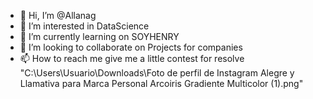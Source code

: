 - 👋 Hi, I’m @Allanag
- 👀 I’m interested in DataScience
- 🌱 I’m currently learning on SOYHENRY
- 💞️ I’m looking to collaborate on Projects for companies
- 📫 How to reach me give me a little contest for resolve
                                                                                                                                                     "C:\Users\Usuario\Downloads\Foto de perfil de Instagram Alegre y Llamativa para Marca Personal Arcoiris Gradiente Multicolor (1).png"
<!---
Karrion1987/Karrion1987 is a ✨ special ✨ repository because its `README.md` (this file) appears on your GitHub profile.
You can click the Preview link to take a look at your changes.
--->
